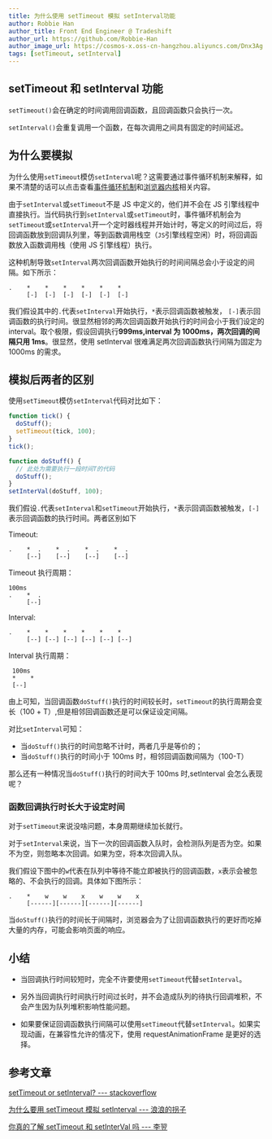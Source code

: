 ```yaml
---
title: 为什么使用 setTimeout 模拟 setInterval功能
author: Robbie Han
author_title: Front End Engineer @ Tradeshift
author_url: https://github.com/Robbie-Han
author_image_url: https://cosmos-x.oss-cn-hangzhou.aliyuncs.com/Dnx3Ag.jpg
tags: [setTimeout, setInterval]
---
```


## setTimeout 和 setInterval 功能

`setTimeout()`会在确定的时间调用回调函数，且回调函数只会执行一次。

`setInterval()`会重复调用一个函数，在每次调用之间具有固定的时间延迟。

## 为什么要模拟

为什么使用`setTimeout`模仿`setInterval`呢？这需要通过事件循环机制来解释，如果不清楚的话可以点击查看[事件循环机制](https://tmf-map.github.io/docsite/docs/javascript/8.async-programming/event-loop)和[浏览器内核](https://tmf-map.github.io/docsite/docs/web/13.rendering-engine/rendering-engine)相关内容。

由于`setInterval`或`setTimeout`不是 JS 中定义的，他们并不会在 JS 引擎线程中直接执行。当代码执行到`setInterval`或`setTimeout`时，事件循环机制会为`setTimeout`或`setInterval`开一个定时器线程并开始计时，等定义的时间过后，将回调函数放到回调队列里，等到函数调用栈空（`JS`引擎线程空闲）时，将回调函数放入函数调用栈（使用 JS 引擎线程）执行。

<!--truncate-->

这种机制导致`setInterval`两次回调函数开始执行的时间间隔总会小于设定的间隔。如下所示：

```
.    *    *    *    *    *    *
     [-]  [-]  [-]  [-]  [-]  [-]
```

我们假设其中的`.`代表`setInterval`开始执行，`*`表示回调函数被触发， `[-]`表示回调函数的执行时间。很显然相邻的两次回调函数开始执行的时间会小于我们设定的 interval。取个极限，假设回调执行**999ms,interval 为 1000ms，两次回调的间隔只用 1ms**。很显然，使用 setInterval 很难满足两次回调函数执行间隔为固定为 1000ms 的需求。

## 模拟后两者的区别

使用`setTimeout`模仿`setInterval`代码对比如下：

```js
function tick() {
  doStuff();
  setTimeout(tick, 100);
}
tick();
```

```js
function doStuff() {
  // 此处为需要执行一段时间T的代码
  doStuff();
}
setInterVal(doStuff, 100);
```

我们假设`.`代表`setInterval`和`setTimeout`开始执行，`*`表示回调函数被触发，`[-]`表示回调函数的执行时间。两者区别如下

Timeout:

```
.    *  .    *  .    *  .    *  .
     [--]    [--]    [--]    [--]
```

Timeout 执行周期：

```
100ms
.    *  .
     [--]
```

Interval:

```
.    *    *    *    *    *    *
     [--] [--] [--] [--] [--] [--]
```

Interval 执行周期：

```
 100ms
 *    *
 [--]
```

由上可知，当回调函数`doStuff()`执行的时间较长时，`setTimeout`的执行周期会变长（100 + T）,但是相邻回调函数还是可以保证设定间隔。

对比`setInterval`可知：

- 当`doStuff()`执行的时间忽略不计时，两者几乎是等价的；
- 当`doStuff()`执行的时间小于 100ms 时，相邻回调函数间隔为（100-T）

那么还有一种情况当`doStuff()`执行的时间大于 100ms 时,setInterval 会怎么表现呢？

### 函数回调执行时长大于设定时间

对于`setTimeout`来说没啥问题，本身周期继续加长就行。

对于`setInterval`来说，当下一次的回调函数入队时，会检测队列是否为空。如果不为空，则忽略本次回调。如果为空，将本次回调入队。

我们假设下图中的`w`代表在队列中等待不能立即被执行的回调函数，`x`表示会被忽略的、不会执行的回调。具体如下图所示：

```
.    *    w    w    x    w    w    x
     [------][------][------][------]
```

当`doStuff()`执行的时间长于间隔时，浏览器会为了让回调函数执行的更好而吃掉大量的内存，可能会影响页面的响应。

## 小结

- 当回调执行时间较短时，完全不许要使用`setTimeout`代替`setInterval`。

- 另外当回调执行时间执行时间过长时，并不会造成队列的待执行回调堆积，不会产生因为队列堆积影响性能问题。

- 如果要保证回调函数执行间隔可以使用`setTimeout`代替`setInterval`。如果实现动画，在兼容性允许的情况下，使用 requestAnimationFrame 是更好的选择。

## 参考文章

[setTimeout or setInterval? --- stackoverflow](https://stackoverflow.com/questions/729921/settimeout-or-setinterval)

[为什么要用 setTimeout 模拟 setInterval --- 浪浪的拐子](https://juejin.im/post/5ca81370f265da308c199fe7)

[你真的了解 setTimeout 和 setInterVal 吗 --- 李翌](http://qingbob.com/difference-between-settimeout-setinterval/)
